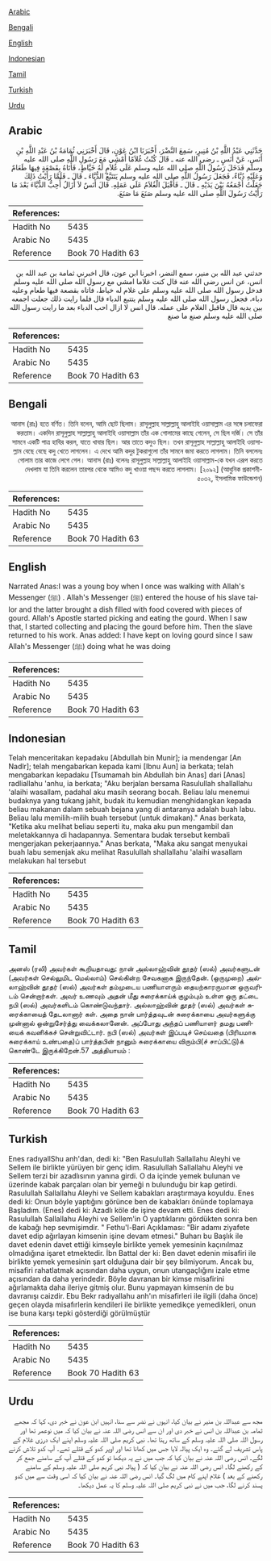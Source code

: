 [Arabic](#arabic)

[Bengali](#bengali)

[English](#english)

[Indonesian](#indonesian)

[Tamil](#tamil)

[Turkish](#turkish)

[Urdu](#urdu)

## Arabic


<div dir="rtl" lang="ar" style={{fontSize:'larger',backgroundColor:'#f8f9fa',padding:20}}>
حَدَّثَنِي عَبْدُ اللَّهِ بْنُ مُنِيرٍ، سَمِعَ النَّضْرَ، أَخْبَرَنَا ابْنُ عَوْنٍ، قَالَ أَخْبَرَنِي ثُمَامَةُ بْنُ عَبْدِ اللَّهِ بْنِ أَنَسٍ، عَنْ أَنَسٍ ـ رضى الله عنه ـ قَالَ كُنْتُ غُلاَمًا أَمْشِي مَعَ رَسُولِ اللَّهِ صلى الله عليه وسلم فَدَخَلَ رَسُولُ اللَّهِ صلى الله عليه وسلم عَلَى غُلاَمٍ لَهُ خَيَّاطٍ، فَأَتَاهُ بِقَصْعَةٍ فِيهَا طَعَامٌ وَعَلَيْهِ دُبَّاءٌ، فَجَعَلَ رَسُولُ اللَّهِ صلى الله عليه وسلم يَتَتَبَّعُ الدُّبَّاءَ ـ قَالَ ـ فَلَمَّا رَأَيْتُ ذَلِكَ جَعَلْتُ أَجْمَعُهُ بَيْنَ يَدَيْهِ ـ قَالَ ـ فَأَقْبَلَ الْغُلاَمُ عَلَى عَمَلِهِ‏.‏ قَالَ أَنَسٌ لاَ أَزَالُ أُحِبُّ الدُّبَّاءَ بَعْدَ مَا رَأَيْتُ رَسُولَ اللَّهِ صلى الله عليه وسلم صَنَعَ مَا صَنَعَ‏.‏
</div>
<div style={{backgroundColor:'#f8f9fa',padding:20, marginBottom: 10}}><table> <thead> <tr> <th>References:</th> <th></th> </tr> </thead> <tbody><tr><td>Hadith No</td><td>5435</td></tr><tr><td>Arabic No</td><td>5435</td></tr><tr><td>Reference</td><td>Book 70 Hadith 63</td></tr></tbody></table></div>


<div dir="rtl" lang="ar" style={{fontSize:'larger',backgroundColor:'#f8f9fa',padding:20}}>
حدثني عبد الله بن منير، سمع النضر، اخبرنا ابن عون، قال اخبرني ثمامة بن عبد الله بن انس، عن انس رضى الله عنه قال كنت غلاما امشي مع رسول الله صلى الله عليه وسلم فدخل رسول الله صلى الله عليه وسلم على غلام له خياط، فاتاه بقصعة فيها طعام وعليه دباء، فجعل رسول الله صلى الله عليه وسلم يتتبع الدباء قال فلما رايت ذلك جعلت اجمعه بين يديه قال فاقبل الغلام على عمله. قال انس لا ازال احب الدباء بعد ما رايت رسول الله صلى الله عليه وسلم صنع ما صنع
</div>
<div style={{backgroundColor:'#f8f9fa',padding:20, marginBottom: 10}}><table> <thead> <tr> <th>References:</th> <th></th> </tr> </thead> <tbody><tr><td>Hadith No</td><td>5435</td></tr><tr><td>Arabic No</td><td>5435</td></tr><tr><td>Reference</td><td>Book 70 Hadith 63</td></tr></tbody></table></div>

## Bengali


<div dir="rtl" lang="bn" style={{fontSize:'larger',backgroundColor:'#f8f9fa',padding:20}}>
আনাস (রাঃ) হতে বর্ণিত। তিনি বলেন, আমি ছোট ছিলাম। রাসূলুল্লাহ সাল্লাল্লাহু আলাইহি ওয়াসাল্লাম এর সঙ্গে চলাফেরা করতাম। একদিন রাসূলুল্লাহ সাল্লাল্লাহু আলাইহি ওয়াসাল্লাম তাঁর এক গোলামের কাছে গেলেন, সে ছিল দর্জি। সে তাঁর সামনে একটি পাত্র হাযির করল, যাতে খাবার ছিল। আর তাতে কদুও ছিল। তখন রাসূলুল্লাহ সাল্লাল্লাহু আলাইহি ওয়াসাল্লাম বেছে বেছে কদু খেতে লাগলেন। এ দেখে আমি কদুর টুকরাগুলো তাঁর সামনে জমা করতে লাগলাম। তিনি বললেনঃ গোলাম তার কাজে লেগে গেল। আনাস (রাঃ) বলেনঃ রাসূলুল্লাহ সাল্লাল্লাহু আলাইহি ওয়াসাল্লাম-কে যখন এরূপ করতে দেখলাম যা তিনি করলেন তারপর থেকে আমিও কদু খাওয়া পছন্দ করতে লাগলাম। [২০৯২] (আধুনিক প্রকাশনী- ৫০৩২, ইসলামিক ফাউন্ডেশন)
</div>
<div style={{backgroundColor:'#f8f9fa',padding:20, marginBottom: 10}}><table> <thead> <tr> <th>References:</th> <th></th> </tr> </thead> <tbody><tr><td>Hadith No</td><td>5435</td></tr><tr><td>Arabic No</td><td>5435</td></tr><tr><td>Reference</td><td>Book 70 Hadith 63</td></tr></tbody></table></div>

## English


<div dir="ltr" lang="en" style={{fontSize:'larger',backgroundColor:'#f8f9fa',padding:20}}>
Narrated Anas:I was a young boy when I once was walking with Allah's Messenger (ﷺ) . Allah's Messenger (ﷺ) entered the house of his slave tailor and the latter brought a dish filled with food covered with pieces of gourd. Allah's Apostle started picking and eating the gourd. When I saw that, I started collecting and placing the gourd before him. Then the slave returned to his work. Anas added: I have kept on loving gourd since I saw Allah's Messenger (ﷺ) doing what he was doing
</div>
<div style={{backgroundColor:'#f8f9fa',padding:20, marginBottom: 10}}><table> <thead> <tr> <th>References:</th> <th></th> </tr> </thead> <tbody><tr><td>Hadith No</td><td>5435</td></tr><tr><td>Arabic No</td><td>5435</td></tr><tr><td>Reference</td><td>Book 70 Hadith 63</td></tr></tbody></table></div>

## Indonesian


<div dir="ltr" lang="id" style={{fontSize:'larger',backgroundColor:'#f8f9fa',padding:20}}>
Telah menceritakan kepadaku [Abdullah bin Munir]; ia mendengar [An Nadlr]; telah mengabarkan kepada kami [Ibnu Aun] ia berkata; telah mengabarkan kepadaku [Tsumamah bin Abdullah bin Anas] dari [Anas] radliallahu 'anhu, ia berkata; "Aku berjalan bersama Rasulullah shallallahu 'alaihi wasallam, padahal aku masih seorang bocah. Beliau lalu menemui budaknya yang tukang jahit, budak itu kemudian menghidangkan kepada beliau makanan dalam sebuah bejana yang di antaranya adalah buah labu. Beliau lalu memilih-milih buah tersebut (untuk dimakan)." Anas berkata, "Ketika aku melihat beliau seperti itu, maka aku pun mengambil dan meletakkannya di hadapannya. Sementara budak tersebut kembali mengerjakan pekerjaannya." Anas berkata, "Maka aku sangat menyukai buah labu semenjak aku melihat Rasulullah shallallahu 'alaihi wasallam melakukan hal tersebut
</div>
<div style={{backgroundColor:'#f8f9fa',padding:20, marginBottom: 10}}><table> <thead> <tr> <th>References:</th> <th></th> </tr> </thead> <tbody><tr><td>Hadith No</td><td>5435</td></tr><tr><td>Arabic No</td><td>5435</td></tr><tr><td>Reference</td><td>Book 70 Hadith 63</td></tr></tbody></table></div>

## Tamil


<div dir="ltr" lang="ta" style={{fontSize:'larger',backgroundColor:'#f8f9fa',padding:20}}>
அனஸ் (ரலி) அவர்கள் கூறியதாவது: நான் அல்லாஹ்வின் தூதர் (ஸல்) அவர்களுடன் (அவர்கள் செல்லுமிட மெல்லாம்) செல்கின்ற சேவகனாக இருந்தேன். (ஒருமுறை) அல்லாஹ்வின் தூதர் (ஸல்) அவர்கள் தம்முடைய பணியாளரும் தையற்காரருமான ஒருவரிடம் சென்றார்கள். அவர் உணவும் அதன் மீது சுரைக்காய்க் குழம்பும் உள்ள ஒரு தட்டை நபி (ஸல்) அவர்களிடம் கொண்டுவந்தார். அல்லாஹ்வின் தூதர் (ஸல்) அவர்கள் சுரைக்காயைத் தேடலானார் கள். அதை நான் பார்த்தவுடன் சுரைக்காயை அவர்களுக்கு முன்னால் ஒன்றுசேர்த்து வைக்கலானேன். அப்போது அந்தப் பணியாளர் தமது பணியைக் கவனிக்கச் சென்றுவிட்டார். நபி (ஸல்) அவர்கள் இப்படிச் செய்வதை (பிரியமாக சுரைக்காய் உண்பதை)ப் பார்த்தபின் நானும் சுரைக்காயை விரும்பி(ச் சாப்பிட்டு)க் கொண்டே இருக்கிறேன்.57 அத்தியாயம் :
</div>
<div style={{backgroundColor:'#f8f9fa',padding:20, marginBottom: 10}}><table> <thead> <tr> <th>References:</th> <th></th> </tr> </thead> <tbody><tr><td>Hadith No</td><td>5435</td></tr><tr><td>Arabic No</td><td>5435</td></tr><tr><td>Reference</td><td>Book 70 Hadith 63</td></tr></tbody></table></div>

## Turkish


<div dir="ltr" lang="tr" style={{fontSize:'larger',backgroundColor:'#f8f9fa',padding:20}}>
Enes radıyallShu anh'dan, dedi ki: "Ben Rasulullah Sallallahu Aleyhi ve Sellem ile birlikte yürüyen bir genç idim. Rasulullah Sallallahu Aleyhi ve Sellem terzi bir azadlısının yanına girdi. O da içinde yemek bulunan ve üzerinde kabak parçaları olan bir yemeği n bulunduğu bir kap getirdi. Rasulullah Sallallahu Aleyhi ve Sellem kabakları araştırmaya koyuldu. Enes dedi ki: Onun böyle yaptığını görünce ben de kabakları önünde toplamaya Başladım. (Enes) dedi ki: Azadlı köle de işine devam etti. Enes dedi ki: Rasulullah Sallallahu Aleyhi ve Sellem'in O yaptıklarını gördükten sonra ben de kabağı hep sevmişimdir. " Fethu'l-Bari Açıklaması: "Bir adamı ziyafete davet edip ağırlayan kimsenin işine devam etmesi." Buharı bu Başlık ile davet edenin davet ettiği kimseyle birlikte yemek yemesinin kaçınılmaz olmadığına işaret etmektedir. İbn Battal der ki: Ben davet edenin misafiri ile birlikte yemek yemesinin şart olduğuna dair bir şey bilmiyorum. Ancak bu, misafiri rahatlatmak açısından daha uygun, onun utangaçlığını izale etme açısından da daha yerindedir. Böyle davranan bir kimse misafirini ağırlamakta daha ileriye gitmiş olur. Bunu yapmayan kimsenin de bu davranışı caizdir. Ebu Bekr radıyallahu anh'ın misafirleri ile ilgili (daha önce) geçen olayda misafırlerin kendileri ile birlikte yemedikçe yemedikleri, onun ise buna karşı tepki gösterdiği görülmüştür
</div>
<div style={{backgroundColor:'#f8f9fa',padding:20, marginBottom: 10}}><table> <thead> <tr> <th>References:</th> <th></th> </tr> </thead> <tbody><tr><td>Hadith No</td><td>5435</td></tr><tr><td>Arabic No</td><td>5435</td></tr><tr><td>Reference</td><td>Book 70 Hadith 63</td></tr></tbody></table></div>

## Urdu


<div dir="rtl" lang="ur" style={{fontSize:'larger',backgroundColor:'#f8f9fa',padding:20}}>
مجھ سے عبداللہ بن منیر نے بیان کیا، انہوں نے نضر سے سنا، انہیں ابن عون نے خبر دی، کہا کہ مجھے ثمامہ بن عبداللہ بن انس نے خبر دی اور ان سے انس رضی اللہ عنہ نے بیان کیا کہ میں نوعمر تھا اور رسول اللہ صلی اللہ علیہ وسلم کے ساتھ رہتا تھا۔ نبی کریم صلی اللہ علیہ وسلم اپنے ایک درزی غلام کے پاس تشریف لے گئے۔ وہ ایک پیالہ لایا جس میں کھانا تھا اور اوپر کدو کے قتلے تھے۔ آپ کدو تلاش کرنے لگے۔ انس رضی اللہ عنہ نے بیان کیا کہ جب میں نے یہ دیکھا تو کدو کے قتلے آپ کے سامنے جمع کر کے رکھنے لگا۔ انس رضی اللہ عنہ نے بیان کیا کہ ( پیالہ نبی کریم صلی اللہ علیہ وسلم کے سامنے رکھنے کے بعد ) غلام اپنے کام میں لگ گیا۔ انس رضی اللہ عنہ نے بیان کیا کہ اسی وقت سے میں کدو پسند کرنے لگا، جب میں نے نبی کریم صلی اللہ علیہ وسلم کا یہ عمل دیکھا۔
</div>
<div style={{backgroundColor:'#f8f9fa',padding:20, marginBottom: 10}}><table> <thead> <tr> <th>References:</th> <th></th> </tr> </thead> <tbody><tr><td>Hadith No</td><td>5435</td></tr><tr><td>Arabic No</td><td>5435</td></tr><tr><td>Reference</td><td>Book 70 Hadith 63</td></tr></tbody></table></div>